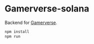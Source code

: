 # Gamerverse-solana

Backend for [Gamerverse](https://https://gamerverse-new.vercel.app/). 

```bash
npm install
npm run
```
